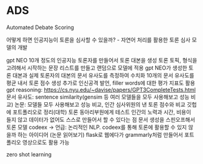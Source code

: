 # ADS
Automated Debate Scoring 

어떻게 하면 인공지능이 토론을 심사할 수 있을까? - 자연어 처리를 활용한 토론 심사 모델의 개발


gpt NEO
10개 정도의 인공지능 토론자를 만들어서 토론 대본을 생성
토론 토픽, 형식을 고려해서 시작하는 문장 리스트를 만들고 랜덤으로 모델에 적용
gpt NEO가 생성한 토론 대본과 실제 토론자의 대본의 문서 유사도를 측정하여 수치화
10개의 문서 유사도를 평균 내서 토론 점수 생성
추가로 인신공격 발언, filler words에 대한 평가 지표도 활용
gpt reasoning: https://cs.nyu.edu/~davise/papers/GPT3CompleteTests.html
문서 유사도: sentence similarity(gensim 등 여러 모델들을 모두 사용해보고 성능 비교)
논문: 모델들 모두 사용해보고 성능 비교, 인간 심사위원의 낸 토론 점수와 비교
깃헙에 포트폴리오로 정리(대학)
토론 동아리부원에게 테스트
인간의 노력과 시간, 비용이 들지 않고 데이터가 없어도 스스로 만들어서 할 수 있다는 점
문서 생성을 스핀오프해서 토론 모델
codeex -> 언급: 논리적인 NLP. codeex를 통해 토론에 활용할 수 있지 않을까 하는 아이디어 (논문 읽어보기)
flask로 웹에다가 grammarly처럼 만들어서 포트폴리오 영상으로도 활용 가능

zero shot learning
